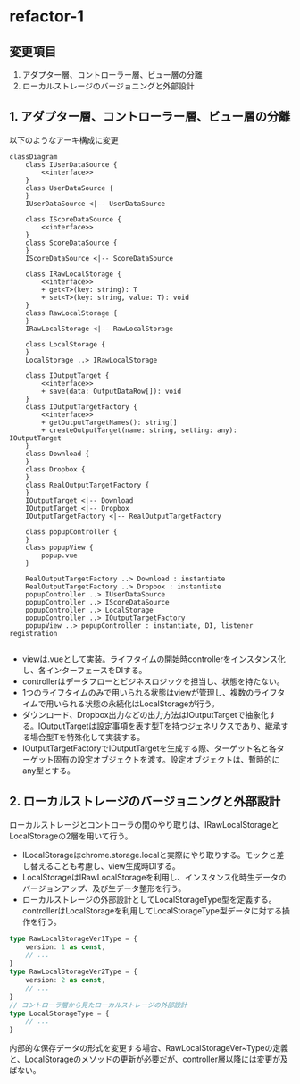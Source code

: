 # refactor-1

## 変更項目

1. アダプター層、コントローラー層、ビュー層の分離
2. ローカルストレージのバージョニングと外部設計

## 1. アダプター層、コントローラー層、ビュー層の分離

以下のようなアーキ構成に変更

```mermaid
classDiagram
    class IUserDataSource {
        <<interface>>
    }
    class UserDataSource {
    }
    IUserDataSource <|-- UserDataSource
    
    class IScoreDataSource {
        <<interface>>
    }
    class ScoreDataSource {
    }
    IScoreDataSource <|-- ScoreDataSource

    class IRawLocalStorage {
        <<interface>>
        + get<T>(key: string): T
        + set<T>(key: string, value: T): void
    }
    class RawLocalStorage {
    }
    IRawLocalStorage <|-- RawLocalStorage

    class LocalStorage {
    }
    LocalStorage ..> IRawLocalStorage

    class IOutputTarget {
        <<interface>>
        + save(data: OutputDataRow[]): void
    }
    class IOutputTargetFactory {
        <<interface>>
        + getOutputTargetNames(): string[]
        + createOutputTarget(name: string, setting: any): IOutputTarget
    }
    class Download {
    }
    class Dropbox {
    }
    class RealOutputTargetFactory {
    }
    IOutputTarget <|-- Download
    IOutputTarget <|-- Dropbox
    IOutputTargetFactory <|-- RealOutputTargetFactory

    class popupController {
    }
    class popupView {
        popup.vue
    }

    RealOutputTargetFactory ..> Download : instantiate
    RealOutputTargetFactory ..> Dropbox : instantiate
    popupController ..> IUserDataSource
    popupController ..> IScoreDataSource
    popupController ..> LocalStorage
    popupController ..> IOutputTargetFactory
    popupView ..> popupController : instantiate, DI, listener registration


```

- viewは.vueとして実装。ライフタイムの開始時controllerをインスタンス化し、各インターフェースをDIする。
- controllerはデータフローとビジネスロジックを担当し、状態を持たない。
- 1つのライフタイムのみで用いられる状態はviewが管理し、複数のライフタイムで用いられる状態の永続化はLocalStorageが行う。
- ダウンロード、Dropbox出力などの出力方法はIOutputTargetで抽象化する。IOutputTargetは設定事項を表す型Tを持つジェネリクスであり、継承する場合型Tを特殊化して実装する。
- IOutputTargetFactoryでIOutputTargetを生成する際、ターゲット名と各ターゲット固有の設定オブジェクトを渡す。設定オブジェクトは、暫時的にany型とする。

## 2. ローカルストレージのバージョニングと外部設計

ローカルストレージとコントローラの間のやり取りは、IRawLocalStorageとLocalStorageの2層を用いて行う。

- ILocalStorageはchrome.storage.localと実際にやり取りする。モックと差し替えることも考慮し、view生成時DIする。
- LocalStorageはIRawLocalStorageを利用し、インスタンス化時生データのバージョンアップ、及び生データ整形を行う。
- ローカルストレージの外部設計としてLocalStorageType型を定義する。controllerはLocalStorageを利用してLocalStorageType型データに対する操作を行う。

```ts
type RawLocalStorageVer1Type = {
    version: 1 as const,
    // ...
}
type RawLocalStorageVer2Type = {
    version: 2 as const,
    // ...
}
// コントローラ層から見たローカルストレージの外部設計
type LocalStorageType = {
    // ...
}
```

内部的な保存データの形式を変更する場合、RawLocalStorageVer~Typeの定義と、LocalStorageのメソッドの更新が必要だが、controller層以降には変更が及ばない。
